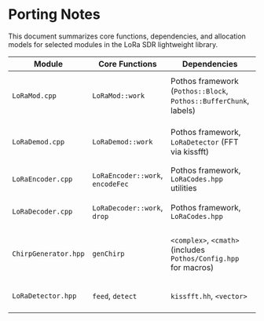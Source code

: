 # Porting Notes

This document summarizes core functions, dependencies, and allocation models for selected modules in the LoRa SDR lightweight library.

| Module | Core Functions | Dependencies | Allocation Model | Notes |
| --- | --- | --- | --- | --- |
| `LoRaMod.cpp` | `LoRaMod::work` | Pothos framework (`Pothos::Block`, `Pothos::BufferChunk`, labels) | Uses `Pothos::BufferChunk` for payload; generates chirps in-place | Pothos block wrapper; no Poco/JSON |
| `LoRaDemod.cpp` | `LoRaDemod::work` | Pothos framework, `LoRaDetector` (FFT via kissfft) | Output via `Pothos::BufferChunk`; uses `std::vector` for chirp tables | Pothos block wrapper; no Poco/JSON |
| `LoRaEncoder.cpp` | `LoRaEncoder::work`, `encodeFec` | Pothos framework, `LoRaCodes.hpp` utilities | `std::vector` for data and symbols; output `Pothos::BufferChunk` | Pothos block wrapper; no Poco/JSON |
| `LoRaDecoder.cpp` | `LoRaDecoder::work`, `drop` | Pothos framework, `LoRaCodes.hpp` | `std::vector` for buffers; output `Pothos::BufferChunk` | Pothos block wrapper; no Poco/JSON |
| `ChirpGenerator.hpp` | `genChirp` | `<complex>`, `<cmath>` (includes `Pothos/Config.hpp` for macros) | Writes to caller-provided buffer; no dynamic allocation | Independent; remove Pothos include if unused |
| `LoRaDetector.hpp` | `feed`, `detect` | `kissfft.hh`, `<vector>` | Internal `std::vector` buffers for FFT | Independent; no external framework |

